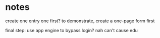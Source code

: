 # notes

create one entry one first?
to demonstrate, create a one-page form first

final step: use app engine to bypass login?
nah can't cause edu

